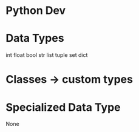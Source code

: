 # Python Dev

# Data Types

int
float
bool
str
list
tuple
set
dict

# Classes -> custom types

# Specialized Data Type

None
